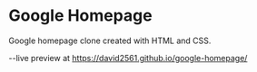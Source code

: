 # Google Homepage

Google homepage clone created with HTML and CSS.

--live preview at https://david2561.github.io/google-homepage/